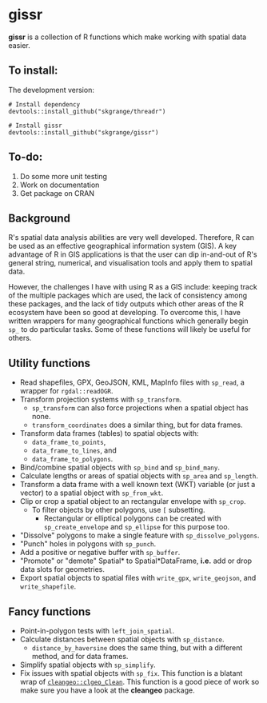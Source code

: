 # **gissr**

**gissr** is a collection of R functions which make working with spatial data easier.

## To install:

The development version: 
```
# Install dependency
devtools::install_github("skgrange/threadr")

# Install gissr
devtools::install_github("skgrange/gissr")
```

## To-do: 

  1. Do some more unit testing
  2. Work on documentation
  3. Get package on CRAN

## Background

R's spatial data analysis abilities are very well developed. Therefore, R can be used as an effective geographical information system (GIS). A key advantage of R in GIS applications is that the user can dip in-and-out of R's general string, numerical, and visualisation tools and apply them to spatial data.

However, the challenges I have with using R as a GIS include: keeping track of the multiple packages which are used, the lack of consistency among these packages, and the lack of tidy outputs which other areas of the R ecosystem have been so good at developing. To overcome this, I have written wrappers for many geographical functions which generally begin `sp_` to do particular tasks. Some of these functions will likely be useful for others. 

## Utility functions

  - Read shapefiles, GPX, GeoJSON, KML, MapInfo files with `sp_read`, a wrapper for `rgdal::readOGR`.
  - Transform projection systems with `sp_transform`.
    - `sp_transform` can also force projections when a spatial object has none.
    - `transform_coordinates` does a similar thing, but for data frames.
  - Transform data frames (tables) to spatial objects with:
    - `data_frame_to_points`,
    - `data_frame_to_lines`, and
    - `data_frame_to_polygons`.
  - Bind/combine spatial objects with `sp_bind` and `sp_bind_many`.
  - Calculate lengths or areas of spatial objects with `sp_area` and `sp_length`.
  - Transform a data frame with a well known text (WKT) variable (or just a vector) to a spatial object with `sp_from_wkt`.
  - Clip or crop a spatial object to an rectangular envelope with `sp_crop`. 
    - To filter objects by other polygons, use `[` subsetting. 
      - Rectangular or elliptical polygons can be created with `sp_create_envelope` and `sp_ellipse` for this purpose too. 
  - "Dissolve" polygons to make a single feature with `sp_dissolve_polygons`.
  - "Punch" holes in polygons with `sp_punch`. 
  - Add a positive or negative buffer with `sp_buffer`. 
  - "Promote" or "demote" Spatial* to Spatial*DataFrame, **i.e.** add or drop data slots for geometries. 
  - Export spatial objects to spatial files with `write_gpx`, `write_geojson`, and `write_shapefile`. 
  
## Fancy functions

  - Point-in-polygon tests with `left_join_spatial`.
  - Calculate distances between spatial objects with `sp_distance`.
    - `distance_by_haversine` does the same thing, but with a different method, and for data frames.
  - Simplify spatial objects with `sp_simplify`.
  - Fix issues with spatial objects with `sp_fix`. This function is a blatant wrap of [`cleangeo::clgeo_Clean`](https://github.com/eblondel/cleangeo). This function is a good piece of work so make sure you have a look at the **cleangeo** package.
